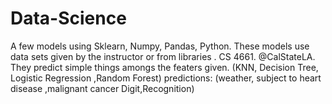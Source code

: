 # Data-Science
A few models using Sklearn, Numpy, Pandas, Python.
These models use data sets given by the instructor or from libraries . CS 4661. @CalStateLA.
They predict simple things amongs the featers given.
(KNN, Decision Tree, Logistic Regression ,Random Forest)
predictions: (weather, subject to heart disease ,malignant cancer Digit,Recognition)
